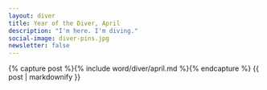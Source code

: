 ```yaml
---
layout: diver
title: Year of the Diver, April
description: "I'm here. I'm diving."
social-image: diver-pins.jpg
newsletter: false
---
```


<section class="diver-section mw8 center relative">
  <div class="measure-wide center">
    {% capture post %}{% include word/diver/april.md %}{% endcapture %}
    {{ post | markdownify }}
  </div>
</section>
